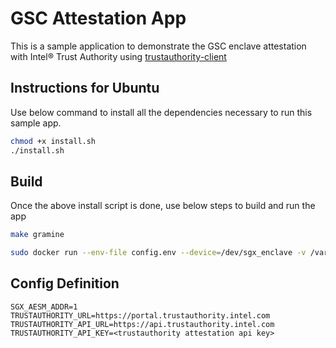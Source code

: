 # GSC Attestation App
This is a sample application to demonstrate the GSC enclave attestation with Intel® Trust Authority using [trustauthority-client](https://github.com/intel/trustauthority-client-for-go/)

## Instructions for Ubuntu
Use below command to install all the dependencies necessary to run this sample app.

```sh
chmod +x install.sh
./install.sh
```

## Build
Once the above install script is done, use below steps to build and run the app

```sh
make gramine
```
```sh
sudo docker run --env-file config.env --device=/dev/sgx_enclave -v /var/run/aesmd/aesm.socket:/var/run/aesmd/aesm.socket gsc-attestation-app-gsc:v0.1.0
```

## Config Definition
```env
SGX_AESM_ADDR=1
TRUSTAUTHORITY_URL=https://portal.trustauthority.intel.com
TRUSTAUTHORITY_API_URL=https://api.trustauthority.intel.com
TRUSTAUTHORITY_API_KEY=<trustauthority attestation api key>
```
